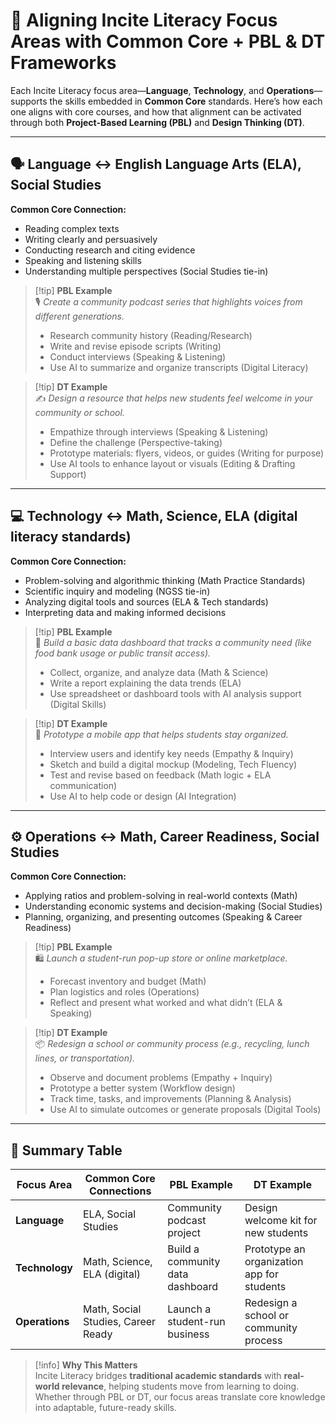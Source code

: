 # 🔗 Aligning Incite Literacy Focus Areas with Common Core + PBL & DT Frameworks

Each Incite Literacy focus area—**Language**, **Technology**, and **Operations**—supports the skills embedded in **Common Core** standards. Here’s how each one aligns with core courses, and how that alignment can be activated through both **Project-Based Learning (PBL)** and **Design Thinking (DT)**.

---

## 🗣️ Language ↔ English Language Arts (ELA), Social Studies

**Common Core Connection:**
- Reading complex texts  
- Writing clearly and persuasively  
- Conducting research and citing evidence  
- Speaking and listening skills  
- Understanding multiple perspectives (Social Studies tie-in)

> [!tip] **PBL Example**  
> 🎙 *Create a community podcast series that highlights voices from different generations.*  
> - Research community history (Reading/Research)  
> - Write and revise episode scripts (Writing)  
> - Conduct interviews (Speaking & Listening)  
> - Use AI to summarize and organize transcripts (Digital Literacy)

> [!tip] **DT Example**  
> ✍️ *Design a resource that helps new students feel welcome in your community or school.*  
> - Empathize through interviews (Speaking & Listening)  
> - Define the challenge (Perspective-taking)  
> - Prototype materials: flyers, videos, or guides (Writing for purpose)  
> - Use AI tools to enhance layout or visuals (Editing & Drafting Support)

---

## 💻 Technology ↔ Math, Science, ELA (digital literacy standards)

**Common Core Connection:**
- Problem-solving and algorithmic thinking (Math Practice Standards)  
- Scientific inquiry and modeling (NGSS tie-in)  
- Analyzing digital tools and sources (ELA & Tech standards)  
- Interpreting data and making informed decisions

> [!tip] **PBL Example**  
> 🧮 *Build a basic data dashboard that tracks a community need (like food bank usage or public transit access).*  
> - Collect, organize, and analyze data (Math & Science)  
> - Write a report explaining the data trends (ELA)  
> - Use spreadsheet or dashboard tools with AI analysis support (Digital Skills)

> [!tip] **DT Example**  
> 📱 *Prototype a mobile app that helps students stay organized.*  
> - Interview users and identify key needs (Empathy & Inquiry)  
> - Sketch and build a digital mockup (Modeling, Tech Fluency)  
> - Test and revise based on feedback (Math logic + ELA communication)  
> - Use AI to help code or design (AI Integration)

---

## ⚙️ Operations ↔ Math, Career Readiness, Social Studies

**Common Core Connection:**
- Applying ratios and problem-solving in real-world contexts (Math)  
- Understanding economic systems and decision-making (Social Studies)  
- Planning, organizing, and presenting outcomes (Speaking & Career Readiness)

> [!tip] **PBL Example**  
> 🛍 *Launch a student-run pop-up store or online marketplace.*  
> - Forecast inventory and budget (Math)  
> - Plan logistics and roles (Operations)  
> - Reflect and present what worked and what didn’t (ELA & Speaking)

> [!tip] **DT Example**  
> 📦 *Redesign a school or community process (e.g., recycling, lunch lines, or transportation).*  
> - Observe and document problems (Empathy + Inquiry)  
> - Prototype a better system (Workflow design)  
> - Track time, tasks, and improvements (Planning & Analysis)  
> - Use AI to simulate outcomes or generate proposals (Digital Tools)

---

## 🚀 Summary Table

| Focus Area   | Common Core Connections             | PBL Example                                               | DT Example                                                   |
|--------------|--------------------------------------|------------------------------------------------------------|--------------------------------------------------------------|
| **Language** | ELA, Social Studies                  | Community podcast project                                  | Design welcome kit for new students                          |
| **Technology** | Math, Science, ELA (digital)         | Build a community data dashboard                           | Prototype an organization app for students                   |
| **Operations** | Math, Social Studies, Career Ready | Launch a student-run business                              | Redesign a school or community process                       |

> [!info] **Why This Matters**  
> Incite Literacy bridges **traditional academic standards** with **real-world relevance**, helping students move from learning to doing. Whether through PBL or DT, our focus areas translate core knowledge into adaptable, future-ready skills.